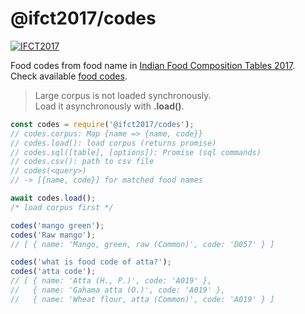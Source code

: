 # @ifct2017/codes

[![IFCT2017](http://ninindia.org/images/ifct_2017.png)](http://ninindia.org/ifct_2017.htm)

Food codes from food name in [Indian Food Composition Tables 2017].<br>
Check available [food codes].
> Large corpus is not loaded synchronously.<br>
> Load it asynchronously with **.load()**.

```javascript
const codes = require('@ifct2017/codes');
// codes.corpus: Map {name => {name, code}}
// codes.load(): load corpus (returns promise)
// codes.sql([table], [options]): Promise (sql commands)
// codes.csv(): path to csv file
// codes(<query>)
// -> [{name, code}] for matched food names

await codes.load();
/* load corpus first */

codes('mango green');
codes('Raw mango');
// [ { name: 'Mango, green, raw (Common)', code: 'D057' } ]

codes('what is food code of atta?');
codes('atta code');
// [ { name: 'Atta (H., P.)', code: 'A019' },
//   { name: 'Gahama atta (O.)', code: 'A019' },
//   { name: 'Wheat flour, atta (Common)', code: 'A019' } ]
```


[Indian Food Composition Tables 2017]: http://ifct2017.com/
[food codes]: https://github.com/ifct2017/codes/blob/master/index.csv
